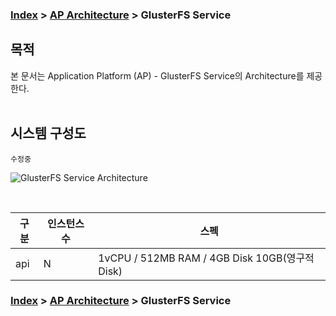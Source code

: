 ### [Index](https://github.com/okpc579/paasta-guide-new/blob/main/README.md) > [AP Architecture](../README.md) > GlusterFS Service

## 목적
본 문서는 Application Platform (AP) - GlusterFS Service의 Architecture를 제공한다.
<br><br>

## 시스템 구성도
``` 수정중 ```
<br>



![GlusterFS Service Architecture](image/glusterfs_architecture.png)

<br>

| 구분  | 인스턴스 수| 스펙 |
|-------|----|-----|
| api | N | 1vCPU / 512MB RAM / 4GB Disk 10GB(영구적 Disk) |



### [Index](https://github.com/okpc579/paasta-guide-new/blob/main/README.md) > [AP Architecture](../README.md) > GlusterFS Service
